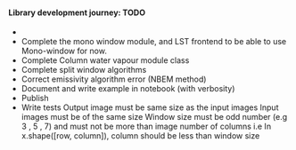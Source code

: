 

#### Library development journey: TODO
-
- Complete the mono window module, and LST frontend to be able to use Mono-window for now.
- Complete Column water vapour module class
- Complete split window algorithms
- Correct emissivity algorithm error (NBEM method)
- Document and write example in notebook (with verbosity)
- Publish
- Write tests
   Output image must be same size as the input images
   Input images must be of the same size
   Window size must be odd number (e.g 3 , 5 , 7) and must not be more than image number of columns i.e In x.shape([row, column]), column should be less than window size
